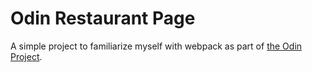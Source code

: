 # Odin Restaurant Page
A simple project to familiarize myself with webpack as part of [the Odin Project](https://www.theodinproject.com/).